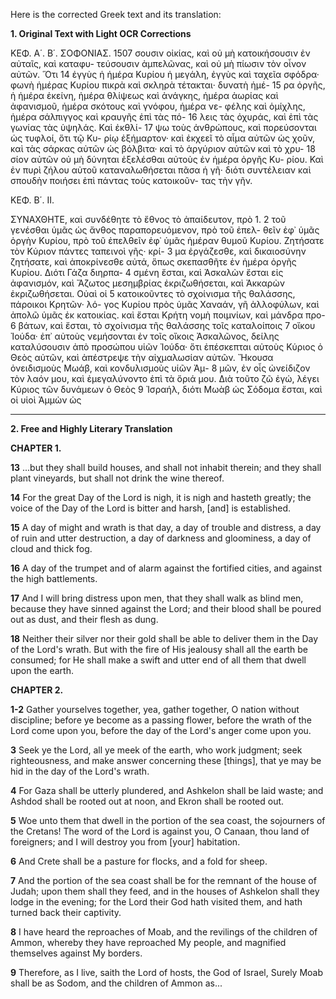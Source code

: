 Here is the corrected Greek text and its translation:

**1. Original Text with Light OCR Corrections**

ΚΕΦ. Α΄. Β΄. ΣΟΦΟΝΙΑΣ. 1507
σουσιν οἰκίας, καὶ οὐ μὴ κατοικήσουσιν ἐν αὐταῖς, καὶ καταφυ-
τεύσουσιν ἀμπελῶνας, καὶ οὐ μὴ πίωσιν τὸν οἶνον αὐτῶν. Ὅτι 14
ἐγγὺς ἡ ἡμέρα Κυρίου ἡ μεγάλη, ἐγγὺς καὶ ταχεῖα σφόδρα·
φωνὴ ἡμέρας Κυρίου πικρὰ καὶ σκληρὰ τέτακται· δυνατὴ ἡμέ- 15
ρα ὀργῆς, ἡ ἡμέρα ἐκείνη, ἡμέρα θλίψεως καὶ ἀνάγκης, ἡμέρα
ἀωρίας καὶ ἀφανισμοῦ, ἡμέρα σκότους καὶ γνόφου, ἡμέρα νε-
φέλης καὶ ὁμίχλης, ἡμέρα σάλπιγγος καὶ κραυγῆς ἐπὶ τὰς πό- 16
λεις τὰς ὀχυράς, καὶ ἐπὶ τὰς γωνίας τὰς ὑψηλάς. Καὶ ἐκθλί- 17
ψω τοὺς ἀνθρώπους, καὶ πορεύσονται ὡς τυφλοί, ὅτι τῷ Κυ-
ρίῳ ἐξήμαρτον· καὶ ἐκχεεῖ τὸ αἷμα αὐτῶν ὡς χοῦν, καὶ τὰς
σάρκας αὐτῶν ὡς βόλβιτα· καὶ τὸ ἀργύριον αὐτῶν καὶ τὸ χρυ- 18
σίον αὐτῶν οὐ μὴ δύνηται ἐξελέσθαι αὐτοὺς ἐν ἡμέρα ὀργῆς Κυ-
ρίου. Καὶ ἐν πυρὶ ζήλου αὐτοῦ καταναλωθήσεται πᾶσα ἡ γῆ·
διότι συντέλειαν καὶ σπουδὴν ποιήσει ἐπὶ πάντας τοὺς κατοικοῦν-
τας τὴν γῆν.

ΚΕΦ. Β΄. ΙΙ.

ΣΥΝΑΧΘΗΤΕ, καὶ συνδέθητε τὸ ἔθνος τὸ ἀπαίδευτον, πρὸ 1. 2
τοῦ γενέσθαι ὑμᾶς ὡς ἄνθος παραπορευόμενον, πρὸ τοῦ ἐπελ-
θεῖν ἐφ᾽ ὑμᾶς ὀργὴν Κυρίου, πρὸ τοῦ ἐπελθεῖν ἐφ᾽ ὑμᾶς ἡμέραν
θυμοῦ Κυρίου. Ζητήσατε τὸν Κύριον πάντες ταπεινοὶ γῆς· κρί- 3
μα ἐργάζεσθε, καὶ δικαιοσύνην ζητήσατε, καὶ ἀποκρίνεσθε αὐτά,
ὅπως σκεπασθῆτε ἐν ἡμέρα ὀργῆς Κυρίου. Διότι Γάζα διηρπα- 4
σμένη ἔσται, καὶ Ἀσκαλὼν ἔσται εἰς ἀφανισμόν, καὶ Ἄζωτος
μεσημβρίας ἐκριζωθήσεται, καὶ Ἀκκαρὼν ἐκριζωθήσεται. Οὐαὶ οἱ 5
κατοικοῦντες τὸ σχοίνισμα τῆς θαλάσσης, πάροικοι Κρητῶν· λό-
γος Κυρίου πρὸς ὑμᾶς Χαναάν, γῆ ἀλλοφύλων, καὶ ἀπολῶ ὑμᾶς
ἐκ κατοικίας. καὶ ἔσται Κρήτη νομὴ ποιμνίων, καὶ μάνδρα προ- 6
βάτων, καὶ ἔσται, τὸ σχοίνισμα τῆς θαλάσσης τοῖς καταλοίποις 7
οἴκου Ἰούδα· ἐπ᾿ αὐτοὺς νεμήσονται ἐν τοῖς οἴκοις Ἀσκαλῶνος,
δείλης καταλύσουσιν ἀπὸ προσώπου υἱῶν Ἰούδα· ὅτι ἐπέσκεπται
αὐτοὺς Κύριος ὁ Θεὸς αὐτῶν, καὶ ἀπέστρεψε τὴν αἰχμαλωσίαν
αὐτῶν. Ἤκουσα ὀνειδισμοὺς Μωάβ, καὶ κονδυλισμοὺς υἱῶν Ἀμ- 8
μῶν, ἐν οἷς ὠνείδιζον τὸν λαόν μου, καὶ ἐμεγαλύνοντο ἐπὶ τὰ
ὅριά μου. Διὰ τοῦτο ζῶ ἐγώ, λέγει Κύριος τῶν δυνάμεων ὁ Θεὸς 9
Ἰσραήλ, διότι Μωὰβ ὡς Σόδομα ἔσται, καὶ οἱ υἱοὶ Ἀμμὼν ὡς

---

**2. Free and Highly Literary Translation**

**CHAPTER 1.**

**13** ...but they shall build houses, and shall not inhabit therein; and they shall plant vineyards, but shall not drink the wine thereof.

**14** For the great Day of the Lord is nigh, it is nigh and hasteth greatly; the voice of the Day of the Lord is bitter and harsh, [and] is established.

**15** A day of might and wrath is that day, a day of trouble and distress, a day of ruin and utter destruction, a day of darkness and gloominess, a day of cloud and thick fog.

**16** A day of the trumpet and of alarm against the fortified cities, and against the high battlements.

**17** And I will bring distress upon men, that they shall walk as blind men, because they have sinned against the Lord; and their blood shall be poured out as dust, and their flesh as dung.

**18** Neither their silver nor their gold shall be able to deliver them in the Day of the Lord's wrath. But with the fire of His jealousy shall all the earth be consumed; for He shall make a swift and utter end of all them that dwell upon the earth.

**CHAPTER 2.**

**1-2** Gather yourselves together, yea, gather together, O nation without discipline; before ye become as a passing flower, before the wrath of the Lord come upon you, before the day of the Lord's anger come upon you.

**3** Seek ye the Lord, all ye meek of the earth, who work judgment; seek righteousness, and make answer concerning these [things], that ye may be hid in the day of the Lord's wrath.

**4** For Gaza shall be utterly plundered, and Ashkelon shall be laid waste; and Ashdod shall be rooted out at noon, and Ekron shall be rooted out.

**5** Woe unto them that dwell in the portion of the sea coast, the sojourners of the Cretans! The word of the Lord is against you, O Canaan, thou land of foreigners; and I will destroy you from [your] habitation.

**6** And Crete shall be a pasture for flocks, and a fold for sheep.

**7** And the portion of the sea coast shall be for the remnant of the house of Judah; upon them shall they feed, and in the houses of Ashkelon shall they lodge in the evening; for the Lord their God hath visited them, and hath turned back their captivity.

**8** I have heard the reproaches of Moab, and the revilings of the children of Ammon, whereby they have reproached My people, and magnified themselves against My borders.

**9** Therefore, as I live, saith the Lord of hosts, the God of Israel, Surely Moab shall be as Sodom, and the children of Ammon as...